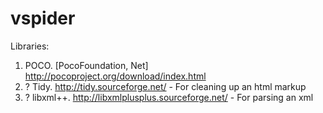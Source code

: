 vspider
===========

Libraries:
1) POCO. [PocoFoundation, Net] http://pocoproject.org/download/index.html
2) ? Tidy. http://tidy.sourceforge.net/ - For cleaning up an html markup
3) ? libxml++. http://libxmlplusplus.sourceforge.net/ - For parsing an xml
